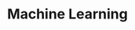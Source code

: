 ---
layout: posts_by_category
categories: machine-learning
title: Machine Learning
permalink: /category/machine-learning
---